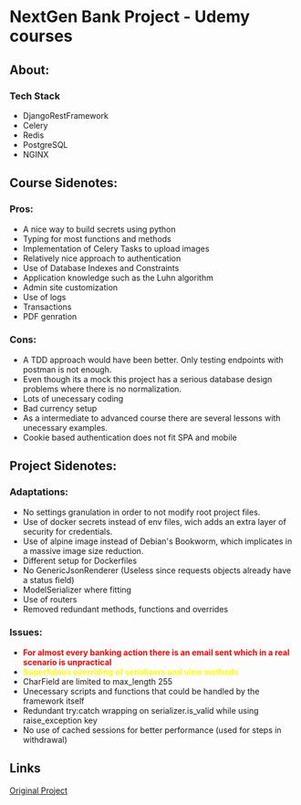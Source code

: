 # NextGen Bank Project - Udemy courses


  <h2>About:</h2>
  <h3>Tech Stack</h3>
  <ul>
    <li>DjangoRestFramework</li>
    <li>Celery</li>
    <li>Redis</li>
    <li>PostgreSQL</li>
    <li>NGINX</li>
  </ul>

<h2>Course Sidenotes:</h2>


  <h3>Pros:</h3>
    <ul>
      <li>A nice way to build secrets using python</li>
      <li>Typing for most functions and methods</li>
      <li>Implementation of Celery Tasks to upload images</li>
      <li>Relatively nice approach to authentication</li>
      <li>Use of Database Indexes and Constraints</li>
      <li>Application knowledge such as the Luhn algorithm</li>
      <li>Admin site customization</li>
      <li>Use of logs</li>
      <li>Transactions</li>
      <li>PDF genration</li>
    </ul>

  <h3>Cons:</h3>
    <ul>
      <li>A TDD approach would have been better. Only testing endpoints with postman is not enough.</li>
      <li>Even though its a mock this project has a serious database design problems where there is no normalization.</li>
      <li>Lots of unecessary coding</li>
      <li>Bad currency setup</li>
      <li>As a intermediate to advanced course there are several lessons with unecessary examples.</li>
      <li>Cookie based authentication does not fit SPA and mobile</li>
    </ul>

<h2>Project Sidenotes:</h2>

<h3>Adaptations:</h3>
    <ul>
      <li>No settings granulation in order to not modify root project files.</li>
      <li>Use of docker secrets instead of env files, wich adds an extra layer of security for credentials.</li>
      <li>Use of alpine image instead of Debian's Bookworm, which implicates in a massive image size reduction.</li>
      <li>Different setup for Dockerfiles</li>
      <li>No GenericJsonRenderer (Useless since requests objects already have a status field)</li>
      <li>ModelSerializer where fitting</li>
      <li>Use of routers</li>
      <li>Removed redundant methods, functions and overrides</li>
    </ul>

<h3>Issues:</h3>
  <ul>
    <li><strong><span style="color:red">For almost every banking action there is an email sent which in a real scenario is unpractical</strong></span></li>
    <li><strong><span style="color:yellow">Superfulous overriding of serializers and view methods</strong></span></li>
    <li>CharField are limited to max_length 255</li>
    <li>Unecessary scripts and functions that could be handled by the framework itself</li>
    <li>Redundant try:catch wrapping on serializer.is_valid while using raise_exception key</li>
    <li>No use of cached sessions for better performance (used for steps in withdrawal)</l1>
  </ul>

  <h2>Links</h2>

  [Original Project](https://github.com/API-Imperfect/nextgen-bank)